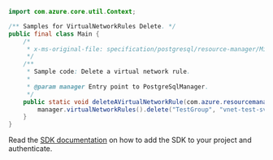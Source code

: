 ```java
import com.azure.core.util.Context;

/** Samples for VirtualNetworkRules Delete. */
public final class Main {
    /*
     * x-ms-original-file: specification/postgresql/resource-manager/Microsoft.DBforPostgreSQL/stable/2017-12-01/examples/VirtualNetworkRulesDelete.json
     */
    /**
     * Sample code: Delete a virtual network rule.
     *
     * @param manager Entry point to PostgreSqlManager.
     */
    public static void deleteAVirtualNetworkRule(com.azure.resourcemanager.postgresql.PostgreSqlManager manager) {
        manager.virtualNetworkRules().delete("TestGroup", "vnet-test-svr", "vnet-firewall-rule", Context.NONE);
    }
}
```

Read the [SDK documentation](https://github.com/Azure/azure-sdk-for-java/blob/azure-resourcemanager-postgresql_1.0.2/sdk/postgresql/azure-resourcemanager-postgresql/README.md) on how to add the SDK to your project and authenticate.
